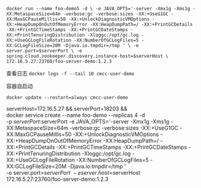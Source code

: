 `
docker run --name foo-demo5 -d \
-e JAVA_OPTS='-server -Xmx1g -Xms1g -XX:MetaspaceSize=64m -verbose:gc -verbose:sizes -XX:+UseG1GC -XX:MaxGCPauseMillis=50 -XX:+UnlockDiagnosticVMOptions -XX:+HeapDumpOnOutOfMemoryError -XX:HeapDumpPath=/ -XX:+PrintGCDetails -XX:+PrintGCTimeStamps -XX:+PrintGCDateStamps -XX:+PrintTenuringDistribution -Xloggc:/opt/gc.log -XX:+UseGCLogFileRotation -XX:NumberOfGCLogFiles=5 -XX:GCLogFileSize=20M -Djava.io.tmpdir=/tmp ' \
-e server.port=$serverPort \
-e spring.cloud.zookeeper.discovery.instance-host=$serverHost \
172.16.5.27:23760/foo-server-demo:1.2.3
`

查看日志
`docker logs -f --tail 10 cmcc-user-demo`

容器自启动

`docker update --restart=always cmcc-user-demo`

serverHost=172.16.5.27 && serverPort=18203 && \
docker service create --name foo-demo --replicas 4 -d \
-p $serverPort:$serverPort
-e JAVA_OPTS='-server -Xmx1g -Xms1g -XX:MetaspaceSize=64m -verbose:gc -verbose:sizes -XX:+UseG1GC -XX:MaxGCPauseMillis=50 -XX:+UnlockDiagnosticVMOptions -XX:+HeapDumpOnOutOfMemoryError -XX:HeapDumpPath=/ -XX:+PrintGCDetails -XX:+PrintGCTimeStamps -XX:+PrintGCDateStamps -XX:+PrintTenuringDistribution -Xloggc:/opt/gc.log -XX:+UseGCLogFileRotation -XX:NumberOfGCLogFiles=5 -XX:GCLogFileSize=20M -Djava.io.tmpdir=/tmp ' \
-e server.port=$serverPort \
-e server.host=$serverHost \
172.16.5.27:23760/foo-server-demo:1.2.3